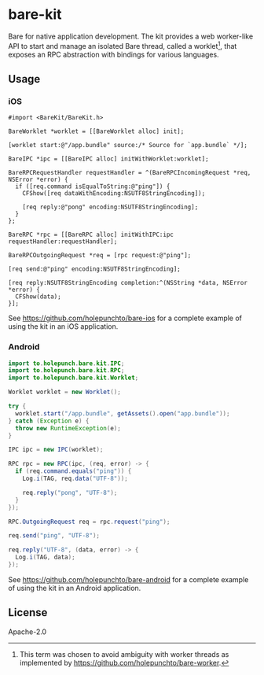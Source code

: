 # bare-kit

Bare for native application development. The kit provides a web worker-like API to start and manage an isolated Bare thread, called a worklet[^1], that exposes an RPC abstraction with bindings for various languages.

[^1]: This term was chosen to avoid ambiguity with worker threads as implemented by <https://github.com/holepunchto/bare-worker>.

## Usage

### iOS

```objc
#import <BareKit/BareKit.h>
```

```objc
BareWorklet *worklet = [[BareWorklet alloc] init];
```

```objc
[worklet start:@"/app.bundle" source:/* Source for `app.bundle` */];
```

```objc
BareIPC *ipc = [[BareIPC alloc] initWithWorklet:worklet];
```

```objc
BareRPCRequestHandler requestHandler = ^(BareRPCIncomingRequest *req, NSError *error) {
  if ([req.command isEqualToString:@"ping"]) {
    CFShow([req dataWithEncoding:NSUTF8StringEncoding]);

    [req reply:@"pong" encoding:NSUTF8StringEncoding];
  }
};
```

```objc
BareRPC *rpc = [[BareRPC alloc] initWithIPC:ipc requestHandler:requestHandler];
```

```objc
BareRPCOutgoingRequest *req = [rpc request:@"ping"];
```

```objc
[req send:@"ping" encoding:NSUTF8StringEncoding];
```

```objc
[req reply:NSUTF8StringEncoding completion:^(NSString *data, NSError *error) {
  CFShow(data);
}];
```

See <https://github.com/holepunchto/bare-ios> for a complete example of using the kit in an iOS application.

### Android

```java
import to.holepunch.bare.kit.IPC;
import to.holepunch.bare.kit.RPC;
import to.holepunch.bare.kit.Worklet;
```

```java
Worklet worklet = new Worklet();
```

```java
try {
  worklet.start("/app.bundle", getAssets().open("app.bundle"));
} catch (Exception e) {
  throw new RuntimeException(e);
}
```

```java
IPC ipc = new IPC(worklet);
```

```java
RPC rpc = new RPC(ipc, (req, error) -> {
  if (req.command.equals("ping")) {
    Log.i(TAG, req.data("UTF-8"));

    req.reply("pong", "UTF-8");
  }
});
```

```java
RPC.OutgoingRequest req = rpc.request("ping");
```

```java
req.send("ping", "UTF-8");
```

```java
req.reply("UTF-8", (data, error) -> {
  Log.i(TAG, data);
});
```

See <https://github.com/holepunchto/bare-android> for a complete example of using the kit in an Android application.

## License

Apache-2.0
